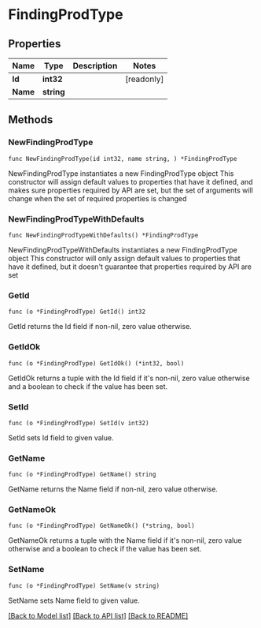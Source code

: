 # FindingProdType

## Properties

Name | Type | Description | Notes
------------ | ------------- | ------------- | -------------
**Id** | **int32** |  | [readonly] 
**Name** | **string** |  | 

## Methods

### NewFindingProdType

`func NewFindingProdType(id int32, name string, ) *FindingProdType`

NewFindingProdType instantiates a new FindingProdType object
This constructor will assign default values to properties that have it defined,
and makes sure properties required by API are set, but the set of arguments
will change when the set of required properties is changed

### NewFindingProdTypeWithDefaults

`func NewFindingProdTypeWithDefaults() *FindingProdType`

NewFindingProdTypeWithDefaults instantiates a new FindingProdType object
This constructor will only assign default values to properties that have it defined,
but it doesn't guarantee that properties required by API are set

### GetId

`func (o *FindingProdType) GetId() int32`

GetId returns the Id field if non-nil, zero value otherwise.

### GetIdOk

`func (o *FindingProdType) GetIdOk() (*int32, bool)`

GetIdOk returns a tuple with the Id field if it's non-nil, zero value otherwise
and a boolean to check if the value has been set.

### SetId

`func (o *FindingProdType) SetId(v int32)`

SetId sets Id field to given value.


### GetName

`func (o *FindingProdType) GetName() string`

GetName returns the Name field if non-nil, zero value otherwise.

### GetNameOk

`func (o *FindingProdType) GetNameOk() (*string, bool)`

GetNameOk returns a tuple with the Name field if it's non-nil, zero value otherwise
and a boolean to check if the value has been set.

### SetName

`func (o *FindingProdType) SetName(v string)`

SetName sets Name field to given value.



[[Back to Model list]](../README.md#documentation-for-models) [[Back to API list]](../README.md#documentation-for-api-endpoints) [[Back to README]](../README.md)


